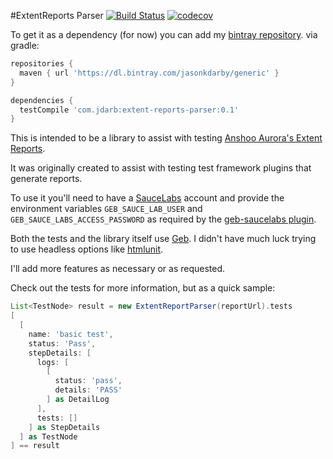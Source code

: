 #ExtentReports Parser [![Build Status](https://travis-ci.org/JasonKDarby/extent-reports-parser.svg?branch=master)](https://travis-ci.org/JasonKDarby/extent-reports-parser) [![codecov](https://codecov.io/gh/JasonKDarby/extent-reports-parser/branch/master/graph/badge.svg)](https://codecov.io/gh/JasonKDarby/extent-reports-parser)

To get it as a dependency (for now) you can add my [bintray repository](https://bintray.com/jasonkdarby/generic/extent-report-parser/view).
via gradle:
```groovy
repositories {
  maven { url 'https://dl.bintray.com/jasonkdarby/generic' }
}

dependencies {
  testCompile 'com.jdarb:extent-reports-parser:0.1'
}
```

This is intended to be a library to assist with testing [Anshoo Aurora's Extent Reports](https://github.com/anshooarora/extentreports).

It was originally created to assist with testing test framework plugins that generate reports.

To use it you'll need to have a [SauceLabs](https://saucelabs.com/) account and provide the environment variables `GEB_SAUCE_LAB_USER` and `GEB_SAUCE_LABS_ACCESS_PASSWORD` as required by the [geb-saucelabs plugin](http://www.gebish.org/manual/current/#geb-saucelabs-plugin).

Both the tests and the library itself use [Geb](http://www.gebish.org/).  I didn't have much luck trying to use headless options like [htmlunit](http://htmlunit.sourceforge.net/).

I'll add more features as necessary or as requested.

Check out the tests for more information, but as a quick sample:
```groovy
List<TestNode> result = new ExtentReportParser(reportUrl).tests
[
  [
    name: 'basic test',
    status: 'Pass',
    stepDetails: [
      logs: [
        [
          status: 'pass',
          details: 'PASS'
        ] as DetailLog
      ],
      tests: []
    ] as StepDetails
  ] as TestNode
] == result
```
